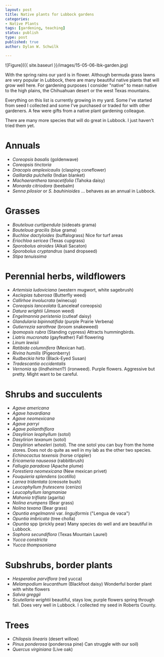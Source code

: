 ```yaml
---
layout: post
title: Native plants for Lubbock gardens
categories:
- Native Plants
tags: [gardening, teaching]
status: publish
type: post
published: true
author: Dylan W. Schwilk

---
```


![Figure]({{ site.baseurl }}/images/15-05-06-lbk-garden.jpg)

With the spring rains our yard is in flower. Although bermuda grass lawns are very popular in Lubbock, there are many beautiful native plants that will grow well here. For gardening purposes I consider "native" to mean native to the high plains, the Chihuahuan desert or the west Texas mountains.

Everything on this list is currently growing in my yard. Some I've started from seed I collected and some I've purchased or traded for with other gardeners.  A few were gifts from a native plant gardening colleague.

There are many more species that will do great in Lubbock.  I just haven't tried them yet.


Annuals
=======

-   *Coreopsis basalis* (goldenwave)
-   *Coreopsis tinctoria*
-   *Dracopis amplexicaulis* (clasping coneflower)
-   *Gaillardia pulchella* (Indian blanket)
-   *Machaeranthera tanacetifolia* (Tahoka daisy)
-   *Monarda citriodora* (beebalm)
-   *Senna pilosior* or *S. bauhinioides* ... behaves as an annual in Lubbock.

Grasses
=======

-   *Bouteloua curtipendula* (sideoats grama)
-   *Bouteloua gracilis* (blue grama)
-   *Buchloe dactyloides* (buffalograss) Nice for turf areas
-   *Eriochloa sericea* (Texas cupgrass)
-   *Sporobolus airoides* (Alkali Sacaton)
-   *Sporobolus cryptandrus* (sand dropseed)
-   *Stipa tenuissima*

Perennial herbs, wildflowers
============================

-   *Artemisia ludoviciana* (western mugwort, white sagebrush)
-   *Asclepias tuberosa* (Butterfly weed)
-   *Callirhoe involucrata* (winecup)
-   *Coreopsis lanceolata* (Lanceleaf coreopsis)
-   *Datura wrightii* (Jimson weed)
-   *Engelmannia peristenia* (cutleaf daisy)
-   *Glandularia bipinnatifida* (purple Prairie Verbena)
-   *Gutierrezia sarothrae* (broom snakeweed)
-   *Ipomopsis rubra* (Standing cypress) Attracts hummingbirds.
-   *Liatris mucronata* (gayfeather) Fall flowering
-   *Linum lewisii*
-   *Ratibida columnifera* (Mexican hat).
-   *Rivina humilis* (Pigeonberry)
-   *Rudbeckia hirta* (Black-Eyed Susan)
-   *Tradescantia occidentalis*
-   *Vernonia* sp (*lindheimeri*?) (ironweed). Purple flowers. Aggressive but pretty. Might want to be careful.

Shrubs and succulents
=====================

-   *Agave americana*
-   *Agave havardiana*
-   *Agave neomexicana*
-   *Agave parryi*
-   *Agave polianthiflora*
-   *Dasylirion leophyllum* (sotol)
-   *Dasylirion texanum* (sotol)
-   *Dasylirion wheeleri* (sotol). The one sotol you can buy from the home stores.  Does not do quite as well in my lab as the other two species.
-   *Echinocactus texensis* (horse crippler)
-   *Ericameria nauseosa* (rabbitbrush)
-   *Fallugia paradoxa* (Apache plume)
-   *Forestiera neomexicana* (New mexican privet)
-   *Fouquieria splendens* (ocotillo)
-   *Larrea tridentata* (creosote bush)
-   *Leucophyllum frutescens* (cenizo)
-   *Leucophyllum langmaniae*
-   *Mahonia trifliata* (agarita)
-   *Nolina erumpens* (Bear grass)
-   *Nolina texana* (Bear grass)
-   *Opuntia engelmannii* var. *linguiformis* ("Lengua de vaca")
-   *Opuntia imbricata* (tree cholla)
-   *Opuntia* spp (prickly pear) Many species do well and are beautiful in Lubbock.
-   *Sophora secundiflora* (Texas Mountain Laurel)
-   *Yucca constricta*
-   *Yucca thompsoniana*


Subshrubs, border plants
========================

-   *Hesperaloe parviflora* (red yucca)
-   *Melampodium leucanthum* (Blackfoot daisy) Wonderful border plant with white flowers
-   *Salvia greggii*
-   *Scutellaria wrightii* beautiful, stays low, purple flowers spring through fall. Does very well in Lubbock. I collected my seed in Roberts County.


Trees
=====

-   *Chilopsis linearis* (desert willow)
-   *Pinus ponderosa* (ponderosa pine) Can struggle with our soil)
-   *Quercus virginiana* (Live oak)
